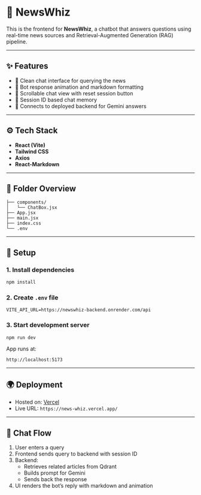 
# 💬 NewsWhiz 

This is the frontend for **NewsWhiz**, a chatbot that answers questions using real-time news sources and Retrieval-Augmented Generation (RAG) pipeline.

---

## ✨ Features

- 🔹 Clean chat interface for querying the news
- 🔹 Bot response animation and markdown formatting
- 🔹 Scrollable chat view with reset session button
- 🔹 Session ID based chat memory
- 🔹 Connects to deployed backend for Gemini answers

---

## ⚙️ Tech Stack

- **React (Vite)**
- **Tailwind CSS**
- **Axios**
- **React-Markdown**

---

## 📁 Folder Overview

```
├── components/
│   └── ChatBox.jsx
├── App.jsx
├── main.jsx
├── index.css
└── .env
```

---

## 🔌 Setup

### 1. Install dependencies

```bash
npm install
```

### 2. Create `.env` file

```env
VITE_API_URL=https://newswhiz-backend.onrender.com/api
```

### 3. Start development server

```bash
npm run dev
```

App runs at:

```
http://localhost:5173
```

---

## 🌍 Deployment

- Hosted on: [Vercel](https://vercel.com/)
- Live URL: `https://news-whiz.vercel.app/`

---


## 🧠 Chat Flow

1. User enters a query
2. Frontend sends query to backend with session ID
3. Backend:
   - Retrieves related articles from Qdrant
   - Builds prompt for Gemini
   - Sends back the response
4. UI renders the bot’s reply with markdown and animation

